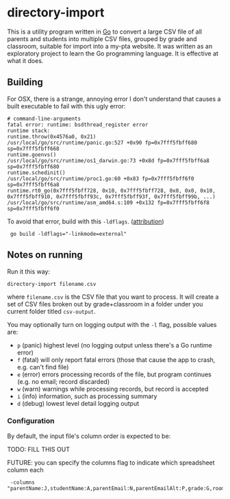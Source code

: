# directory-import

This is a utility program written in [Go](https://golang.org/) to convert a large CSV file of all parents and students into multiple CSV files, grouped by grade and classroom, suitable for import into a my-pta website.  It was written as an exploratory project to learn the Go programming language.  It is effective at what it does.

## Building
For OSX, there is a strange, annoying error I don't understand that causes a built executable to fail with this ugly error:

````
# command-line-arguments
fatal error: runtime: bsdthread_register error
runtime stack:
runtime.throw(0x4576a0, 0x21)
/usr/local/go/src/runtime/panic.go:527 +0x90 fp=0x7fff5fbff680 sp=0x7fff5fbff668
runtime.goenvs()
/usr/local/go/src/runtime/os1_darwin.go:73 +0x8d fp=0x7fff5fbff6a8 sp=0x7fff5fbff680
runtime.schedinit()
/usr/local/go/src/runtime/proc1.go:60 +0x83 fp=0x7fff5fbff6f0 sp=0x7fff5fbff6a8
runtime.rt0_go(0x7fff5fbff728, 0x10, 0x7fff5fbff728, 0x0, 0x0, 0x10, 0x7fff5fbff910, 0x7fff5fbff93c, 0x7fff5fbff93f, 0x7fff5fbff99b, ...)
/usr/local/go/src/runtime/asm_amd64.s:109 +0x132 fp=0x7fff5fbff6f8 sp=0x7fff5fbff6f0
````

To avoid that error, build with this `-ldflags`. ([attribution](https://github.com/golang/go/issues/8801#issuecomment-66460009))
```
 go build -ldflags="-linkmode=external"
```



## Notes on running
Run it this way:
```
directory-import filename.csv
```
where `filename.csv` is the CSV file that you want to process.  It will create a set of CSV files broken out by grade+classroom in a folder under you current folder titled `csv-output`.

You may optionally turn on logging output with the `-l` flag, possible values are:

 * `p` (panic) highest level (no logging output unless there's a Go runtime error)
 * `f` (fatal) will only report fatal errors (those that cause the app to crash, e.g. can't find file)
 * `e` (error) errors processing records of the file, but program continues (e.g. no email; record discarded)
 * `w` (warn) warnings while processing records, but record is accepted
 * `i` (info) information, such as processing summary
 * `d` (debug) lowest level detail logging output


### Configuration
By default, the input file's column order is expected to be:

TODO: FILL THIS OUT

FUTURE: you can specify the columns flag to indicate which spreadsheet column each

```
 -columns "parentName:J,studentName:A,parentEmail:N,parentEmailAlt:P,grade:G,room:B"
```
